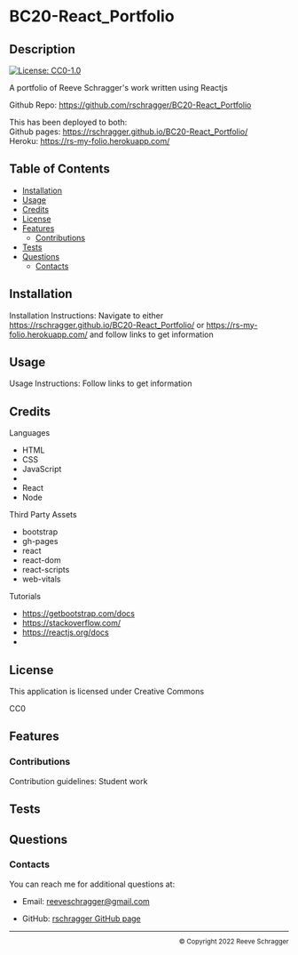 # BC20-React_Portfolio

  ## Description
  
  [![License: CC0-1.0](https://img.shields.io/badge/License-CC0_1.0-lightgrey.svg)](http://creativecommons.org/publicdomain/zero/1.0/)
  
  A portfolio of Reeve Schragger's work written using Reactjs

  Github Repo: https://github.com/rschragger/BC20-React_Portfolio

  This has been deployed to both:<br>
 Github pages: https://rschragger.github.io/BC20-React_Portfolio/ <br>
 Heroku: https://rs-my-folio.herokuapp.com/
  
  ## Table of Contents
  
  - [Installation](#installation)
  - [Usage](#usage)
  - [Credits](#credits)
  - [License](#license)
  - [Features](#features)
      - [Contributions](#contributions)
  - [Tests](#tests)
  - [Questions](#questions)
      - [Contacts](#contacts)
  
  ## Installation
   
  Installation Instructions: Navigate to either https://rschragger.github.io/BC20-React_Portfolio/ or https://rs-my-folio.herokuapp.com/ and follow links to get information
  
  ## Usage
   
  Usage Instructions: Follow links to get information
  
  ## Credits
   
  

  Languages
- HTML
- CSS
- JavaScript
- 
- React
- Node
</p>
</p>
  
  Third Party Assets
- bootstrap
- gh-pages
- react
- react-dom
- react-scripts
- web-vitals
</p>
  
  Tutorials
- https://getbootstrap.com/docs
- https://stackoverflow.com/
- https://reactjs.org/docs
- 
</p>
  
  ## License
   
  This application is licensed under Creative Commons

  CC0
  
  ## Features
   
  
  ### Contributions
   
  Contribution guidelines: Student work
  
  ## Tests
  
  
  
  ## Questions
   
  
  ### Contacts
   
  You can reach me for additional questions at:
  - Email: [reeveschragger@gmail.com](mailto:reeveschragger@gmail.com)

  - GitHub: [rschragger GitHub page](https://github.com/rschragger)

  
  <div class="footer" style="text-align:right; font-size:smaller"><hr>
  &copy; Copyright 2022 Reeve Schragger
</div>  
